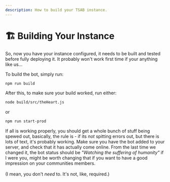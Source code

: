 ```yaml
---
description: How to build your TSAB instance.
---
```


# 🏗 Building Your Instance

So, now you have your instance configured, it needs to be built and tested before fully deploying it. It probably won't work first time if your anything like us...

To build the bot, simply run:

```bash
npm run build
```

After this, to make sure your build worked, run either:

```bash
node build/src/theHeart.js
```

or

```bash
npm run start-prod
```

If all is working properly, you should get a whole bunch of stuff being spewed out, basically, the rule is - if its _not_ spitting errors out, but there is lots of text, it's probably working. Make sure you have the bot added to your server, and check that it has actually come online. From the last time we changed it, the bot status should be _"Watching the suffering of humanity"_ if I were you, might be worth changing that if you want to have a good impression on your communities members.\
\
(I mean, you don't _need_ to. It's not, like, required.)
